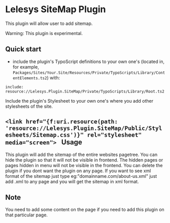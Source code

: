 Lelesys SiteMap Plugin
=======

This plugin will allow user to add sitemap.

Warning: This plugin is experimental.

Quick start
---------

* include the plugin's TypoScript definitions to your own one's (located in, for example, `Packages/Sites/Your.Site/Resources/Private/TypoScripts/Library/ContentElements.ts2`) with:

```
include: resource://Lelesys.Plugin.SiteMap/Private/TypoScripts/Library/Root.ts2
```

Include the plugin's Stylesheet to your own one's where you add other stylesheets of the site.

``<link href="{f:uri.resource(path: 'resource://Lelesys.Plugin.SiteMap/Public/Stylesheets/Sitemap.css')}" rel="stylesheet" media="screen">
``
Usage
-----

This plugin will add the sitemap of the entire websites pagetree. You can hide the plugin so that it will not be visible in frontend.
The hidden pages or pages hidden in menu will not be visible in the frontend. You can delete the plugin
if you dont want the plugin on any page.
If you want to see xml format of the sitemap just type  eg:"domainname.com/about-us.xml"
just add .xml to any page and you will get the sitemap in xml format.

Note
-----
You need to add some content on the page if you need to add this plugin on that particular page.

